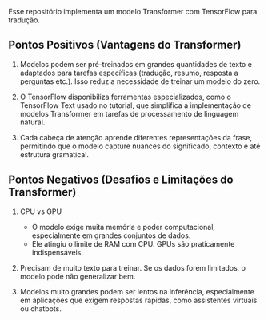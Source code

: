 Esse repositório implementa um modelo Transformer com TensorFlow para tradução.

## Pontos Positivos (Vantagens do Transformer) 

1. Modelos podem ser pré-treinados em grandes quantidades de texto e adaptados para tarefas específicas (tradução, resumo, resposta a perguntas etc.). Isso reduz a necessidade de treinar um modelo do zero.  

2. O TensorFlow disponibiliza ferramentas especializados, como o TensorFlow Text usado no tutorial, que simplifica a implementação de modelos Transformer em tarefas de processamento de linguagem natural.

3. Cada cabeça de atenção aprende diferentes representações da frase, permitindo que o modelo capture nuances do significado, contexto e até estrutura gramatical.

## Pontos Negativos (Desafios e Limitações do Transformer)  

1. CPU vs GPU
   - O modelo exige muita memória e poder computacional, especialmente em grandes conjuntos de dados.
   - Ele atingiu o limite de RAM com CPU. GPUs são praticamente indispensáveis.

2. Precisam de muito texto para treinar. Se os dados forem limitados, o modelo pode não generalizar bem.  

3. Modelos muito grandes podem ser lentos na inferência, especialmente em aplicações que exigem respostas rápidas, como assistentes virtuais ou chatbots.
